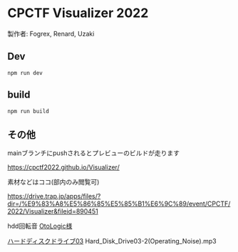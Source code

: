 # CPCTF Visualizer 2022

製作者: Fogrex, Renard, Uzaki

## Dev

```text
npm run dev
```

## build

```text
npm run build
```

## その他

mainブランチにpushされるとプレビューのビルドが走ります

https://cpctf2022.github.io/Visualizer/

素材などはココ(部内のみ閲覧可)

https://drive.trap.jp/apps/files/?dir=/%E9%83%A8%E5%86%85%E5%85%B1%E6%9C%89/event/CPCTF/2022/Visualizer&fileid=890451

hdd回転音
[OtoLogic様](https://otologic.jp/)

[ハードディスクドライブ03](https://otologic.jp/free/se/pc01.html)
Hard_Disk_Drive03-2(Operating_Noise).mp3
